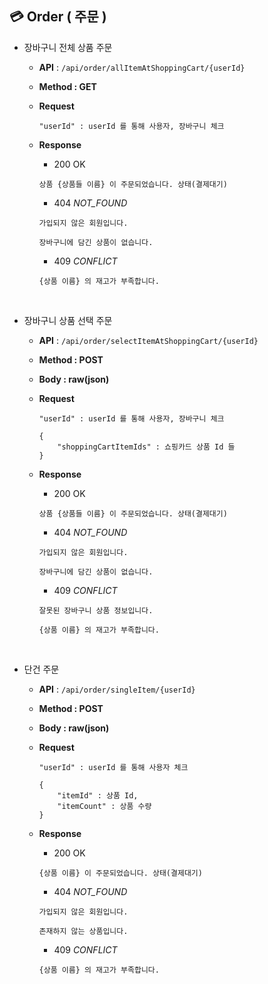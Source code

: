 ## 💳 Order ( 주문 )

- 장바구니 전체 상품 주문
    - **API** : `/api/order/allItemAtShoppingCart/{userId}`
    - **Method : GET**

    - **Request**

        ```jsonc
        "userId" : userId 를 통해 사용자, 장바구니 체크
        ```

    - **Response**
        - 200 OK
        ```
        상품 {상품들 이름} 이 주문되었습니다. 상태(결제대기)
        ```
        - 404 *NOT_FOUND*
        ```
        가입되지 않은 회원입니다.
        ```
        ```
        장바구니에 담긴 상품이 없습니다.
        ```
        - 409 *CONFLICT*
        ```jsonc
        {상품 이름} 의 재고가 부족합니다.
        ```
<br/>

- 장바구니 상품 선택 주문
    - **API** : `/api/order/selectItemAtShoppingCart/{userId}`
    - **Method : POST**
    - **Body : raw(json)**

    - **Request**
 
        ```jsonc
        "userId" : userId 를 통해 사용자, 장바구니 체크
        ```
        ```jsonc
        {
            "shoppingCartItemIds" : 쇼핑카드 상품 Id 들
        }
        ```

    - **Response**
        - 200 OK
        ```
        상품 {상품들 이름} 이 주문되었습니다. 상태(결제대기)
        ```
        - 404 *NOT_FOUND*
        ```
        가입되지 않은 회원입니다.
        ```
        ```
        장바구니에 담긴 상품이 없습니다.
        ```
        - 409 *CONFLICT*
        ```
        잘못된 장바구니 상품 정보입니다.
        ```
        ```
        {상품 이름} 의 재고가 부족합니다.
        ```
<br/>

- 단건 주문
    - **API** : `/api/order/singleItem/{userId}`
    - **Method : POST**
    - **Body : raw(json)**

    - **Request**

        ```jsonc
        "userId" : userId 를 통해 사용자 체크
        ```
        ```jsonc
        {
            "itemId" : 상품 Id,
            "itemCount" : 상품 수량
        }
        ```

    - **Response**
        - 200 OK
        ```
        {상품 이름} 이 주문되었습니다. 상태(결제대기)
        ```
        - 404 *NOT_FOUND*
        ```
        가입되지 않은 회원입니다.
        ```
        ```
        존재하지 않는 상품입니다.
        ```
        - 409 *CONFLICT*
        ```
        {상품 이름} 의 재고가 부족합니다.
        ```
<br/>